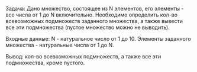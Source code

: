 Задача: Дано множество, состоящее из N элементов, его элементы - все числа от 1 до N включительно.
Необходимо определить кол-во всевозможных подмножеств заданного множества,
а также вывести все эти подмножества (пустое множество можно не выводить).

Входные данные: N - натуральное число от 1 до 10. Элементы заданного множества - натуральные числа от 1 до N.

Вывод: кол-во всевозможных подмножеств, а также все эти подмножества, кроме пустого.